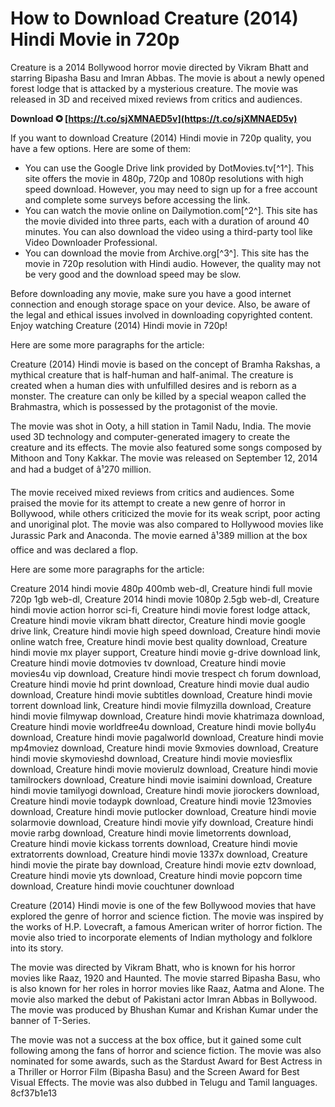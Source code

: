 
 
# How to Download Creature (2014) Hindi Movie in 720p
 
Creature is a 2014 Bollywood horror movie directed by Vikram Bhatt and starring Bipasha Basu and Imran Abbas. The movie is about a newly opened forest lodge that is attacked by a mysterious creature. The movie was released in 3D and received mixed reviews from critics and audiences.
 
**Download ✪ [https://t.co/sjXMNAED5v](https://t.co/sjXMNAED5v)**


 
If you want to download Creature (2014) Hindi movie in 720p quality, you have a few options. Here are some of them:
 
- You can use the Google Drive link provided by DotMovies.tv[^1^]. This site offers the movie in 480p, 720p and 1080p resolutions with high speed download. However, you may need to sign up for a free account and complete some surveys before accessing the link.
- You can watch the movie online on Dailymotion.com[^2^]. This site has the movie divided into three parts, each with a duration of around 40 minutes. You can also download the video using a third-party tool like Video Downloader Professional.
- You can download the movie from Archive.org[^3^]. This site has the movie in 720p resolution with Hindi audio. However, the quality may not be very good and the download speed may be slow.

Before downloading any movie, make sure you have a good internet connection and enough storage space on your device. Also, be aware of the legal and ethical issues involved in downloading copyrighted content. Enjoy watching Creature (2014) Hindi movie in 720p!

Here are some more paragraphs for the article:
 
Creature (2014) Hindi movie is based on the concept of Bramha Rakshas, a mythical creature that is half-human and half-animal. The creature is created when a human dies with unfulfilled desires and is reborn as a monster. The creature can only be killed by a special weapon called the Brahmastra, which is possessed by the protagonist of the movie.
 
The movie was shot in Ooty, a hill station in Tamil Nadu, India. The movie used 3D technology and computer-generated imagery to create the creature and its effects. The movie also featured some songs composed by Mithoon and Tony Kakkar. The movie was released on September 12, 2014 and had a budget of â¹270 million.
 
The movie received mixed reviews from critics and audiences. Some praised the movie for its attempt to create a new genre of horror in Bollywood, while others criticized the movie for its weak script, poor acting and unoriginal plot. The movie was also compared to Hollywood movies like Jurassic Park and Anaconda. The movie earned â¹389 million at the box office and was declared a flop.

Here are some more paragraphs for the article:
 
Creature 2014 hindi movie 480p 400mb web-dl,  Creature hindi full movie 720p 1gb web-dl,  Creature 2014 hindi movie 1080p 2.5gb web-dl,  Creature hindi movie action horror sci-fi,  Creature hindi movie forest lodge attack,  Creature hindi movie vikram bhatt director,  Creature hindi movie google drive link,  Creature hindi movie high speed download,  Creature hindi movie online watch free,  Creature hindi movie best quality download,  Creature hindi movie mx player support,  Creature hindi movie g-drive download link,  Creature hindi movie dotmovies tv download,  Creature hindi movie movies4u vip download,  Creature hindi movie trespect ch forum download,  Creature hindi movie hd print download,  Creature hindi movie dual audio download,  Creature hindi movie subtitles download,  Creature hindi movie torrent download link,  Creature hindi movie filmyzilla download,  Creature hindi movie filmywap download,  Creature hindi movie khatrimaza download,  Creature hindi movie worldfree4u download,  Creature hindi movie bolly4u download,  Creature hindi movie pagalworld download,  Creature hindi movie mp4moviez download,  Creature hindi movie 9xmovies download,  Creature hindi movie skymovieshd download,  Creature hindi movie moviesflix download,  Creature hindi movie movierulz download,  Creature hindi movie tamilrockers download,  Creature hindi movie isaimini download,  Creature hindi movie tamilyogi download,  Creature hindi movie jiorockers download,  Creature hindi movie todaypk download,  Creature hindi movie 123movies download,  Creature hindi movie putlocker download,  Creature hindi movie solarmovie download,  Creature hindi movie yify download,  Creature hindi movie rarbg download,  Creature hindi movie limetorrents download,  Creature hindi movie kickass torrents download,  Creature hindi movie extratorrents download,  Creature hindi movie 1337x download,  Creature hindi movie the pirate bay download,  Creature hindi movie eztv download,  Creature hindi movie yts download,  Creature hindi movie popcorn time download,  Creature hindi movie couchtuner download
 
Creature (2014) Hindi movie is one of the few Bollywood movies that have explored the genre of horror and science fiction. The movie was inspired by the works of H.P. Lovecraft, a famous American writer of horror fiction. The movie also tried to incorporate elements of Indian mythology and folklore into its story.
 
The movie was directed by Vikram Bhatt, who is known for his horror movies like Raaz, 1920 and Haunted. The movie starred Bipasha Basu, who is also known for her roles in horror movies like Raaz, Aatma and Alone. The movie also marked the debut of Pakistani actor Imran Abbas in Bollywood. The movie was produced by Bhushan Kumar and Krishan Kumar under the banner of T-Series.
 
The movie was not a success at the box office, but it gained some cult following among the fans of horror and science fiction. The movie was also nominated for some awards, such as the Stardust Award for Best Actress in a Thriller or Horror Film (Bipasha Basu) and the Screen Award for Best Visual Effects. The movie was also dubbed in Telugu and Tamil languages.
 8cf37b1e13
 
